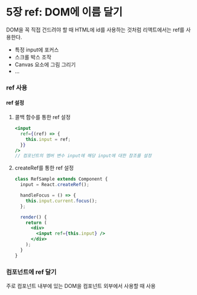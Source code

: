 # 5장 ref: DOM에 이름 달기

DOM을 꼭 직접 건드려야 할 때 HTML에 id를 사용하는 것처럼 리액트에서는 ref를 사용한다.

- 특정 input에 포커스
- 스크롤 박스 조작
- Canvas 요소에 그림 그리기
- ...

### ref 사용

#### ref 설정

1. 콜백 함수를 통한 ref 설정

   ```jsx
   <input
     ref={(ref) => {
       this.input = ref;
     }}
   />
   // 컴포넌트의 멤버 변수 input에 해당 input에 대한 참조를 설정
   ```

2. createRef를 통한 ref 설정

   ```jsx
   class RefSample extends Component {
     input = React.createRef();

     handleFocus = () => {
       this.input.current.focus();
     };

     render() {
       return (
         <div>
           <input ref={this.input} />
         </div>
       );
     }
   }
   ```

### 컴포넌트에 ref 달기

주로 컴포넌트 내부에 있는 DOM을 컴포넌트 외부에서 사용할 때 사용
